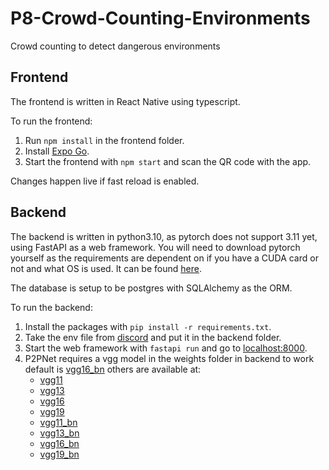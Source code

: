 # P8-Crowd-Counting-Environments
Crowd counting to detect dangerous environments

## Frontend
The frontend is written in React Native using typescript.

To run the frontend:
1. Run `npm install` in the frontend folder.
2. Install [Expo Go](https://expo.dev/expo-go). 
3. Start the frontend with `npm start` and scan the QR code with the app. 

Changes happen live if fast reload is enabled.

## Backend
The backend is written in python3.10, as pytorch does not support 3.11 yet, using FastAPI as a web framework.
You will need to download pytorch yourself as the requirements are dependent on if you have a CUDA card or not and what OS is used. It can be found [here](https://pytorch.org/get-started/locally/).

The database is setup to be postgres with SQLAlchemy as the ORM.

To run the backend:
1. Install the packages with `pip install -r requirements.txt`.
2. Take the env file from [discord](https://discord.com/channels/1070635395731165184/1070636486040506439) and put it in the backend folder.
3. Start the web framework with `fastapi run` and go to [localhost:8000](localhost:8000).
4. P2PNet requires a vgg model in the weights folder in backend to work default is [vgg16_bn](https://download.pytorch.org/models/vgg16_bn-6c64b313.pth) others are available at:
    - [vgg11](https://download.pytorch.org/models/vgg11-bbd30ac9.pth)  
    - [vgg13](https://download.pytorch.org/models/vgg13-c768596a.pth)  
    - [vgg16](https://download.pytorch.org/models/vgg16-397923af.pth)  
    - [vgg19](https://download.pytorch.org/models/vgg19-dcbb9e9d.pth)  
    - [vgg11_bn](https://download.pytorch.org/models/vgg11_bn-6002323d.pth)  
    - [vgg13_bn](https://download.pytorch.org/models/vgg13_bn-abd245e5.pth)  
    - [vgg16_bn](https://download.pytorch.org/models/vgg16_bn-6c64b313.pth)  
    - [vgg19_bn](https://download.pytorch.org/models/vgg19_bn-c79401a0.pth)